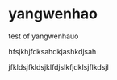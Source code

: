 yangwenhao
==========

test of yangwenhauo

hfsjkhjfdksahdkjashkdjsah


jfkldsjfkldsjklfdjslkfjdklsjflkdsjl
